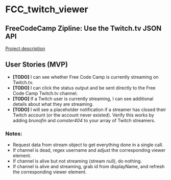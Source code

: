 # FCC_twitch_viewer


## FreeCodeCamp Zipline: Use the Twitch.tv JSON API
[Project description](https://www.freecodecamp.com/challenges/use-the-twitchtv-json-api)

## User Stories (MVP)
- __[TODO]__ I can see whether Free Code Camp is currently streaming on Twitch.tv.
- __[TODO]__ I can click the status output and be sent directly to the Free Code Camp Twitch.tv channel.
- __[TODO]__ If a Twitch user is currently streaming, I can see additional details about what they are streaming.
- __[TODO]__ I will see a placeholder notification if a streamer has closed their Twitch account (or the account never existed). Verify this works by adding _brunofin_ and _comster404_ to your array of Twitch streamers.

### Notes:
- Request data from stream object to get everything done in a single call.
- If channel is dead,  regex username and adjust the corresponding viewer element.
- If channel is alive but not streaming (stream null), do nothing.
- If channel is alive and streaming, grab id from displayName, and refresh the corresponding viewer element.
